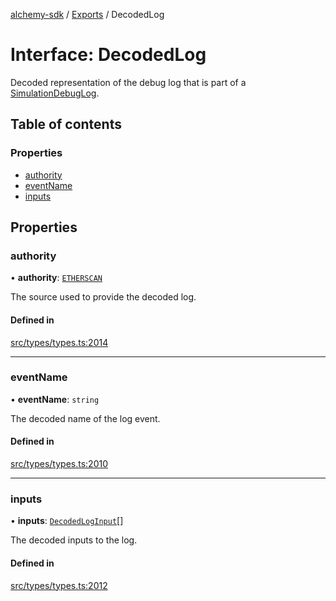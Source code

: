 [alchemy-sdk](../README.md) / [Exports](../modules.md) / DecodedLog

# Interface: DecodedLog

Decoded representation of the debug log that is part of a
[SimulationDebugLog](SimulationDebugLog.md).

## Table of contents

### Properties

- [authority](DecodedLog.md#authority)
- [eventName](DecodedLog.md#eventname)
- [inputs](DecodedLog.md#inputs)

## Properties

### authority

• **authority**: [`ETHERSCAN`](../enums/DecodingAuthority.md#etherscan)

The source used to provide the decoded log.

#### Defined in

[src/types/types.ts:2014](https://github.com/alchemyplatform/alchemy-sdk-js/blob/f2b072e/src/types/types.ts#L2014)

___

### eventName

• **eventName**: `string`

The decoded name of the log event.

#### Defined in

[src/types/types.ts:2010](https://github.com/alchemyplatform/alchemy-sdk-js/blob/f2b072e/src/types/types.ts#L2010)

___

### inputs

• **inputs**: [`DecodedLogInput`](DecodedLogInput.md)[]

The decoded inputs to the log.

#### Defined in

[src/types/types.ts:2012](https://github.com/alchemyplatform/alchemy-sdk-js/blob/f2b072e/src/types/types.ts#L2012)
